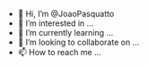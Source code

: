- 👋 Hi, I’m @JoaoPasquatto
- 👀 I’m interested in ...
- 🌱 I’m currently learning ...
- 💞️ I’m looking to collaborate on ...
- 📫 How to reach me ...

<!---
JoaoPasquatto/JoaoPasquatto is a ✨ special ✨ repository because its `README.md` (this file) appears on your GitHub profile.
You can click the Preview link to take a look at your changes.
--->
